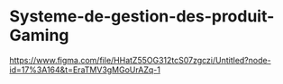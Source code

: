 # Systeme-de-gestion-des-produit-Gaming
https://www.figma.com/file/HHatZ55OG312tcS07zgczi/Untitled?node-id=17%3A164&t=EraTMV3gMGoUrAZq-1
